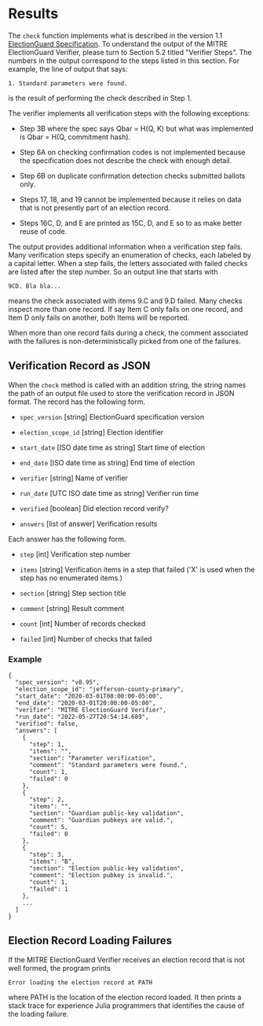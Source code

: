 # Results

The `check` function implements what is described in the version 1.1
[ElectionGuard
Specification](https://github.com/microsoft/electionguard/releases/tag/v1.1/EG_spec_v1.1.pdf).
To understand the output of the MITRE ElectionGuard Verifier, please
turn to Section 5.2 titled "Verifier Steps".  The numbers in the
output correspond to the steps listed in this section.  For example,
the line of output that says:

```
1. Standard parameters were found.
```

is the result of performing the check described in Step 1.

The verifier implements all verification steps with the following
exceptions:

 * Step 3B where the spec says Qbar = H(Q, K) but what was implemented
   is Qbar = H(Q, commitment hash).

 * Step 6A on checking confirmation codes is not implemented because
   the specification does not describe the check with enough detail.

 * Step 6B on duplicate confirmation detection checks submitted
   ballots only.

 * Steps 17, 18, and 19 cannot be implemented because it relies on
   data that is not presently part of an election record.

 * Steps 16C, D, and E are printed as 15C, D, and E so to as make
   better reuse of code.

The output provides additional information when a verification step
fails.  Many verification steps specify an enumeration of checks, each
labeled by a capital letter.  When a step fails, the letters
associated with failed checks are listed after the step number.  So an
output line that starts with

```
9CD. Bla bla...
```

means the check associated with items 9.C and 9.D failed.  Many checks
inspect more than one record.  If say Item C only fails on one record,
and Item D only fails on another, both Items will be reported.

When more than one record fails during a check, the comment associated
with the failures is non-deterministically picked from one of the
failures.

## Verification Record as JSON

When the `check` method is called with an addition string, the string
names the path of an output file used to store the verification record
in JSON format.  The record has the following form.

- `spec_version` [string] ElectionGuard specification version

- `election_scope_id` [string] Election identifier

- `start_date` [ISO date time as string] Start time of election

- `end_date` [ISO date time as string] End time of election

- `verifier` [string] Name of verifier

- `run_date` [UTC ISO date time as string] Verifier run time

- `verified` [boolean] Did election record verify?

- `answers` [list of answer] Verification results

Each answer has the following form.

- `step` [int] Verification step number

- `items` [string] Verification items in a step that failed ('X' is
  used when the step has no enumerated items.)

- `section` [string] Step section title

- `comment` [string] Result comment

- `count` [int] Number of records checked

- `failed` [int] Number of checks that failed

### Example

```
{
  "spec_version": "v0.95",
  "election_scope_id": "jefferson-county-primary",
  "start_date": "2020-03-01T08:00:00-05:00",
  "end_date": "2020-03-01T20:00:00-05:00",
  "verifier": "MITRE ElectionGuard Verifier",
  "run_date": "2022-05-27T20:54:14.689",
  "verified": false,
  "answers": [
    {
      "step": 1,
      "items": "",
      "section": "Parameter verification",
      "comment": "Standard parameters were found.",
      "count": 1,
      "failed": 0
    },
    {
      "step": 2,
      "items": "",
      "section": "Guardian public-key validation",
      "comment": "Guardian pubkeys are valid.",
      "count": 5,
      "failed": 0
    },
    {
      "step": 3,
      "items": "B",
      "section": "Election public-key validation",
      "comment": "Election pubkey is invalid.",
      "count": 1,
      "failed": 1
    },
    ...
  ]
}
```

## Election Record Loading Failures

If the MITRE ElectionGuard Verifier receives an election record that
is not well formed, the program prints

```
Error loading the election record at PATH
```

where PATH is the location of the election record loaded.  It then
prints a stack trace for experience Julia programmers that identifies
the cause of the loading failure.

